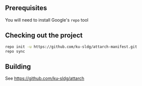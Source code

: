 ## Prerequisites

You will need to install Google's `repo` tool

## Checking out the project

```sh
repo init -u https://github.com/ku-sldg/attarch-manifest.git
repo sync
```

## Building

See https://github.com/ku-sldg/attarch
